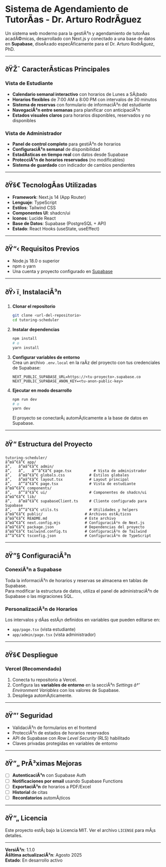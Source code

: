 # Sistema de Agendamiento de TutorÃ­as - Dr. Arturo RodrÃ­guez

Un sistema web moderno para la gestiÃ³n y agendamiento de tutorÃ­as acadÃ©micas, desarrollado con Next.js y conectado a una base de datos en **Supabase**, diseÃ±ado especÃ­ficamente para el Dr. Arturo RodrÃ­guez, PhD.

---

## ðŸŽ¯ CaracterÃ­sticas Principales

### Vista de Estudiante
- **Calendario semanal interactivo** con horarios de Lunes a SÃ¡bado  
- **Horarios flexibles** de 7:00 AM a 8:00 PM con intervalos de 30 minutos  
- **Sistema de reservas** con formulario de informaciÃ³n del estudiante  
- **NavegaciÃ³n entre semanas** para planificar con anticipaciÃ³n  
- **Estados visuales claros** para horarios disponibles, reservados y no disponibles  

### Vista de Administrador
- **Panel de control completo** para gestiÃ³n de horarios  
- **ConfiguraciÃ³n semanal** de disponibilidad  
- **EstadÃ­sticas en tiempo real** con datos desde Supabase  
- **ProtecciÃ³n de horarios reservados** (no modificables)  
- **Sistema de guardado** con indicador de cambios pendientes  

---

## ðŸš€ TecnologÃ­as Utilizadas

- **Framework**: Next.js 14 (App Router)  
- **Lenguaje**: TypeScript  
- **Estilos**: Tailwind CSS  
- **Componentes UI**: shadcn/ui  
- **Iconos**: Lucide React  
- **Base de Datos**: Supabase (PostgreSQL + API)  
- **Estado**: React Hooks (useState, useEffect)  

---

## ðŸ“‹ Requisitos Previos

- Node.js 18.0 o superior  
- npm o yarn  
- Una cuenta y proyecto configurado en [Supabase](https://supabase.com)  

---

## ðŸ› ï¸ InstalaciÃ³n

1. **Clonar el repositorio**
   ```bash
   git clone <url-del-repositorio>
   cd tutoring-scheduler
   ```

2. **Instalar dependencias**
   ```bash
   npm install
   # o
   yarn install
   ```

3. **Configurar variables de entorno**  
   Crea un archivo `.env.local` en la raÃ­z del proyecto con tus credenciales de Supabase:
   ```env
   NEXT_PUBLIC_SUPABASE_URL=https://<tu-proyecto>.supabase.co
   NEXT_PUBLIC_SUPABASE_ANON_KEY=<tu-anon-public-key>
   ```

4. **Ejecutar en modo desarrollo**
   ```bash
   npm run dev
   # o
   yarn dev
   ```
   El proyecto se conectarÃ¡ automÃ¡ticamente a la base de datos en Supabase.

---

## ðŸ“ Estructura del Proyecto

```plaintext
tutoring-scheduler/
â”œâ”€â”€ app/
â”‚   â”œâ”€â”€ admin/
â”‚   â”‚   â””â”€â”€ page.tsx          # Vista de administrador
â”‚   â”œâ”€â”€ globals.css           # Estilos globales
â”‚   â”œâ”€â”€ layout.tsx            # Layout principal
â”‚   â””â”€â”€ page.tsx              # Vista de estudiante
â”œâ”€â”€ components/
â”‚   â””â”€â”€ ui/                   # Componentes de shadcn/ui
â”œâ”€â”€ lib/
â”‚   â”œâ”€â”€ supabaseClient.ts     # Cliente configurado para Supabase
â”‚   â””â”€â”€ utils.ts              # Utilidades y helpers
â”œâ”€â”€ public/                   # Archivos estÃ¡ticos
â”œâ”€â”€ README.md                 # Este archivo
â”œâ”€â”€ next.config.mjs           # ConfiguraciÃ³n de Next.js
â”œâ”€â”€ package.json              # Dependencias del proyecto
â”œâ”€â”€ tailwind.config.ts        # ConfiguraciÃ³n de Tailwind
â””â”€â”€ tsconfig.json             # ConfiguraciÃ³n de TypeScript
```

---

## ðŸ”§ ConfiguraciÃ³n

### ConexiÃ³n a Supabase
Toda la informaciÃ³n de horarios y reservas se almacena en tablas de Supabase.  
Para modificar la estructura de datos, utiliza el panel de administraciÃ³n de Supabase o las migraciones SQL.

### PersonalizaciÃ³n de Horarios
Los intervalos y dÃ­as estÃ¡n definidos en variables que pueden editarse en:
- `app/page.tsx` (vista estudiante)
- `app/admin/page.tsx` (vista administrador)  

---

## ðŸš€ Despliegue

### Vercel (Recomendado)
1. Conecta tu repositorio a Vercel.  
2. Configura las **variables de entorno** en la secciÃ³n *Settings â†’ Environment Variables* con los valores de Supabase.  
3. Despliega automÃ¡ticamente.

---

## ðŸ”’ Seguridad

- ValidaciÃ³n de formularios en el frontend  
- ProtecciÃ³n de estados de horarios reservados  
- API de Supabase con *Row Level Security* (RLS) habilitado  
- Claves privadas protegidas en variables de entorno  

---

## ðŸ”„ PrÃ³ximas Mejoras

- [ ] **AutenticaciÃ³n** con Supabase Auth  
- [ ] **Notificaciones por email** usando Supabase Functions  
- [ ] **ExportaciÃ³n** de horarios a PDF/Excel  
- [ ] **Historial** de citas  
- [ ] **Recordatorios** automÃ¡ticos  

---

## ðŸ“„ Licencia

Este proyecto estÃ¡ bajo la Licencia MIT. Ver el archivo `LICENSE` para mÃ¡s detalles.

---

**VersiÃ³n**: 1.1.0  
**Ãšltima actualizaciÃ³n**: Agosto 2025  
**Estado**: En desarrollo activo  
